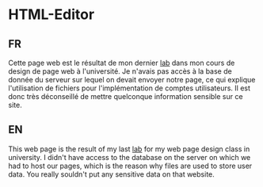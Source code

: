 # HTML-Editor
## FR
Cette page web est le résultat de mon dernier [lab](https://cs.ubishops.ca/ljensen/webdesign/lab10.html) dans mon cours de design de page web à l'université.
Je n'avais pas accès à la base de donnée du serveur sur lequel on devait envoyer notre page, ce qui explique l'utilisation de fichiers pour l'implémentation de comptes utilisateurs. Il est donc très déconseillé de mettre quelconque information sensible sur ce site.
## EN
This web page is the result of my last [lab](https://cs.ubishops.ca/ljensen/webdesign/lab10.html) for my web page design class in university.
I didn't have access to the database on the server on which we had to host our pages, which is the reason why files are used to store user data. You really souldn't put any sensitive data on that website.
